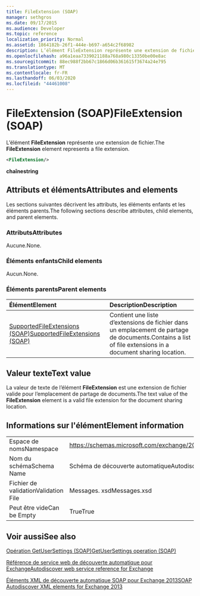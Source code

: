 ```yaml
---
title: FileExtension (SOAP)
manager: sethgros
ms.date: 09/17/2015
ms.audience: Developer
ms.topic: reference
localization_priority: Normal
ms.assetid: 1864182b-26f1-444e-b697-a654c2f68982
description: L’élément FileExtension représente une extension de fichier.
ms.openlocfilehash: a96a1eaa7339021188a768a980c13350be00e8ac
ms.sourcegitcommit: 88ec988f2bb67c1866d06b361615f3674a24e795
ms.translationtype: MT
ms.contentlocale: fr-FR
ms.lasthandoff: 06/03/2020
ms.locfileid: "44461008"
---
```

# <a name="fileextension-soap"></a><span data-ttu-id="e2d28-103">FileExtension (SOAP)</span><span class="sxs-lookup"><span data-stu-id="e2d28-103">FileExtension (SOAP)</span></span>

<span data-ttu-id="e2d28-104">L’élément **FileExtension** représente une extension de fichier.</span><span class="sxs-lookup"><span data-stu-id="e2d28-104">The **FileExtension** element represents a file extension.</span></span> 
  
```XML
<FileExtension/>
```

 <span data-ttu-id="e2d28-105">**chaîne**</span><span class="sxs-lookup"><span data-stu-id="e2d28-105">**string**</span></span>
## <a name="attributes-and-elements"></a><span data-ttu-id="e2d28-106">Attributs et éléments</span><span class="sxs-lookup"><span data-stu-id="e2d28-106">Attributes and elements</span></span>

<span data-ttu-id="e2d28-107">Les sections suivantes décrivent les attributs, les éléments enfants et les éléments parents.</span><span class="sxs-lookup"><span data-stu-id="e2d28-107">The following sections describe attributes, child elements, and parent elements.</span></span>
  
### <a name="attributes"></a><span data-ttu-id="e2d28-108">Attributs</span><span class="sxs-lookup"><span data-stu-id="e2d28-108">Attributes</span></span>

<span data-ttu-id="e2d28-109">Aucune.</span><span class="sxs-lookup"><span data-stu-id="e2d28-109">None.</span></span>
  
### <a name="child-elements"></a><span data-ttu-id="e2d28-110">Éléments enfants</span><span class="sxs-lookup"><span data-stu-id="e2d28-110">Child elements</span></span>

<span data-ttu-id="e2d28-111">Aucun.</span><span class="sxs-lookup"><span data-stu-id="e2d28-111">None.</span></span>
  
### <a name="parent-elements"></a><span data-ttu-id="e2d28-112">Éléments parents</span><span class="sxs-lookup"><span data-stu-id="e2d28-112">Parent elements</span></span>

|<span data-ttu-id="e2d28-113">**Élément**</span><span class="sxs-lookup"><span data-stu-id="e2d28-113">**Element**</span></span>|<span data-ttu-id="e2d28-114">**Description**</span><span class="sxs-lookup"><span data-stu-id="e2d28-114">**Description**</span></span>|
|:-----|:-----|
|[<span data-ttu-id="e2d28-115">SupportedFileExtensions (SOAP)</span><span class="sxs-lookup"><span data-stu-id="e2d28-115">SupportedFileExtensions (SOAP)</span></span>](supportedfileextensions-soap.md) <br/> |<span data-ttu-id="e2d28-116">Contient une liste d’extensions de fichier dans un emplacement de partage de documents.</span><span class="sxs-lookup"><span data-stu-id="e2d28-116">Contains a list of file extensions in a document sharing location.</span></span>  <br/> |
   
## <a name="text-value"></a><span data-ttu-id="e2d28-117">Valeur texte</span><span class="sxs-lookup"><span data-stu-id="e2d28-117">Text value</span></span>

<span data-ttu-id="e2d28-118">La valeur de texte de l’élément **FileExtension** est une extension de fichier valide pour l’emplacement de partage de documents.</span><span class="sxs-lookup"><span data-stu-id="e2d28-118">The text value of the **FileExtension** element is a valid file extension for the document sharing location.</span></span> 
  
## <a name="element-information"></a><span data-ttu-id="e2d28-119">Informations sur l'élément</span><span class="sxs-lookup"><span data-stu-id="e2d28-119">Element information</span></span>

|||
|:-----|:-----|
|<span data-ttu-id="e2d28-120">Espace de noms</span><span class="sxs-lookup"><span data-stu-id="e2d28-120">Namespace</span></span>  <br/> |https://schemas.microsoft.com/exchange/2010/Autodiscover  <br/> |
|<span data-ttu-id="e2d28-121">Nom du schéma</span><span class="sxs-lookup"><span data-stu-id="e2d28-121">Schema Name</span></span>  <br/> |<span data-ttu-id="e2d28-122">Schéma de découverte automatique</span><span class="sxs-lookup"><span data-stu-id="e2d28-122">Autodiscover schema</span></span>  <br/> |
|<span data-ttu-id="e2d28-123">Fichier de validation</span><span class="sxs-lookup"><span data-stu-id="e2d28-123">Validation File</span></span>  <br/> |<span data-ttu-id="e2d28-124">Messages. xsd</span><span class="sxs-lookup"><span data-stu-id="e2d28-124">Messages.xsd</span></span>  <br/> |
|<span data-ttu-id="e2d28-125">Peut être vide</span><span class="sxs-lookup"><span data-stu-id="e2d28-125">Can be Empty</span></span>  <br/> |<span data-ttu-id="e2d28-126">True</span><span class="sxs-lookup"><span data-stu-id="e2d28-126">True</span></span>  <br/> |
   
## <a name="see-also"></a><span data-ttu-id="e2d28-127">Voir aussi</span><span class="sxs-lookup"><span data-stu-id="e2d28-127">See also</span></span>



[<span data-ttu-id="e2d28-128">Opération GetUserSettings (SOAP)</span><span class="sxs-lookup"><span data-stu-id="e2d28-128">GetUserSettings operation (SOAP)</span></span>](getusersettings-operation-soap.md)


[<span data-ttu-id="e2d28-129">Référence de service web de découverte automatique pour Exchange</span><span class="sxs-lookup"><span data-stu-id="e2d28-129">Autodiscover web service reference for Exchange</span></span>](autodiscover-web-service-reference-for-exchange.md)
  
[<span data-ttu-id="e2d28-130">Éléments XML de découverte automatique SOAP pour Exchange 2013</span><span class="sxs-lookup"><span data-stu-id="e2d28-130">SOAP Autodiscover XML elements for Exchange 2013</span></span>](soap-autodiscover-xml-elements-for-exchange-2013.md)

